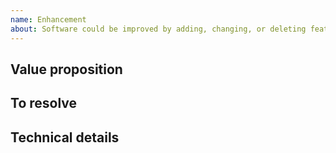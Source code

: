 ```yaml
---
name: Enhancement
about: Software could be improved by adding, changing, or deleting features.
---
```


<!-- Describe the proposed enhancement. Please add screenshots and links as applicable. -->

## Value proposition

<!-- Describe the benefit of this enhancement. -->

## To resolve

<!-- Define what it would mean for this work to be "done". -->

## Technical details

<!-- A section for AAF developers to propose implementation options and add links to relevant code and documentation. -->
